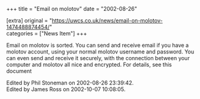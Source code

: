 +++
title = "Email on molotov"
date = "2002-08-26"

[extra]
original = "https://uwcs.co.uk/news/email-on-molotov-1474488874454/"    
categories = ["News Item"]
+++

Email on molotov is sorted. You can send and receive email if you have a molotov account, using your normal molotov username and password. You can even send and receive it securely, with the connection between your computer and molotov all nice and encrypted. For details, see this document

Edited by Phil Stoneman on 2002-08-26 23:39:42.  
Edited by James Ross on 2002-10-07 10:08:05.

